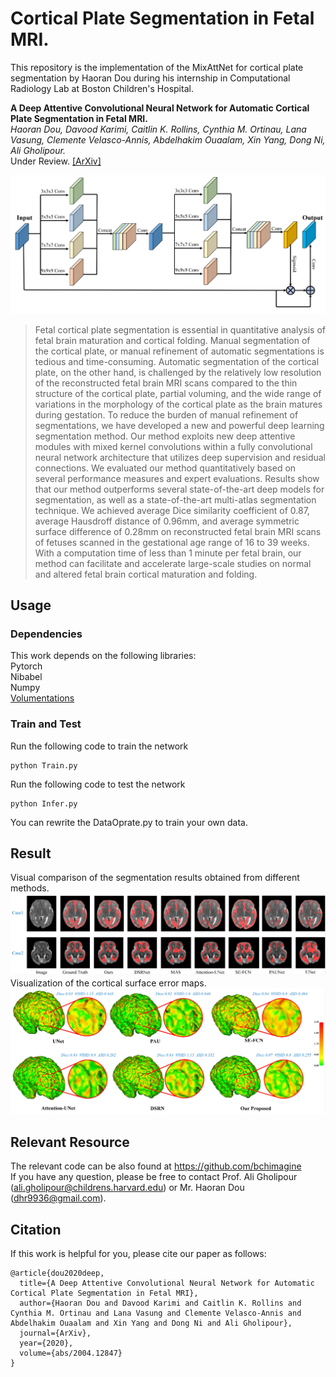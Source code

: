 # Cortical Plate Segmentation in Fetal MRI. 
This repository is the implementation of the MixAttNet for cortical plate segmentation by Haoran Dou during his internship in Computational Radiology Lab at Boston Children's Hospital.

**A Deep Attentive Convolutional Neural Network for Automatic Cortical Plate Segmentation in Fetal MRI.**  
*Haoran Dou, Davood Karimi, Caitlin K. Rollins, Cynthia M. Ortinau, Lana Vasung, Clemente Velasco-Annis, Abdelhakim Ouaalam, Xin Yang, Dong Ni, Ali Gholipour.*   
Under Review. [[ArXiv]](https://arxiv.org/abs/2004.12847)  

![framework](img/framework.png)  

> Fetal cortical plate segmentation is essential in quantitative analysis of fetal brain maturation and cortical folding. Manual segmentation of the cortical plate, or manual refinement of automatic segmentations is tedious and time-consuming. Automatic segmentation of the cortical plate, on the other hand, is challenged by the relatively low resolution of the reconstructed fetal brain MRI scans compared to the thin structure of the cortical plate, partial voluming, and the wide range of variations in the morphology of the cortical plate as the brain matures during gestation. To reduce the burden of manual refinement of segmentations, we have developed a new and powerful deep learning segmentation method. Our method exploits new deep attentive modules with mixed kernel convolutions within a fully convolutional neural network architecture that utilizes deep supervision and residual connections. We evaluated our method quantitatively based on several performance measures and expert evaluations. Results show that our method outperforms several state-of-the-art deep models for segmentation, as well as a state-of-the-art multi-atlas segmentation technique. We achieved average Dice similarity coefficient of 0.87, average Hausdroff distance of 0.96mm, and average symmetric surface difference of 0.28mm on reconstructed fetal brain MRI scans of fetuses scanned in the gestational age range of 16 to 39 weeks. With a computation time of less than 1 minute per fetal brain, our method can facilitate and accelerate large-scale studies on normal and altered fetal brain cortical maturation and folding.

## Usage  
### Dependencies  
This work depends on the following libraries:  
Pytorch  
Nibabel  
Numpy  
[Volumentations](https://github.com/ashawkey/volumentations)  

### Train and Test
Run the following code to train the network  
```
python Train.py
```
Run the following code to test the network
```
python Infer.py
```
You can rewrite the DataOprate.py to train your own data.

## Result
Visual comparison of the segmentation results obtained from different methods.   
![2dresult](img/2d_result.png)  
Visualization of the cortical surface error maps.  
![3dresult](img/3d_result.png)  

## Relevant Resource
The relevant code can be also found at https://github.com/bchimagine  
If you have any question, please be free to contact Prof. Ali Gholipour (ali.gholipour@childrens.harvard.edu) or Mr. Haoran Dou (dhr9936@gmail.com).

## Citation  
If this work is helpful for you, please cite our paper as follows:   
```
@article{dou2020deep,
  title={A Deep Attentive Convolutional Neural Network for Automatic Cortical Plate Segmentation in Fetal MRI},
  author={Haoran Dou and Davood Karimi and Caitlin K. Rollins and Cynthia M. Ortinau and Lana Vasung and Clemente Velasco-Annis and Abdelhakim Ouaalam and Xin Yang and Dong Ni and Ali Gholipour},
  journal={ArXiv},
  year={2020},
  volume={abs/2004.12847}
}
```
